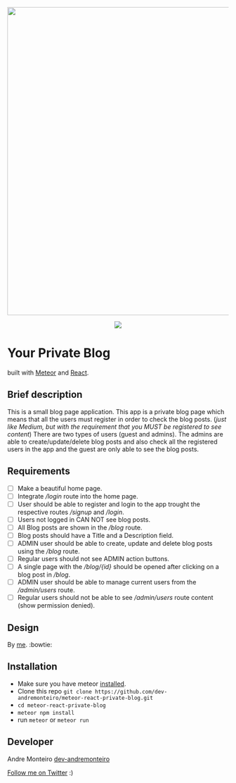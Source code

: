 <p align="center" >
    <img src="https://user-images.githubusercontent.com/19479358/55590145-1080be00-5700-1.png" width="700"/>
</p>
<p align="center">
<a title='License' href="https://github.com/FaridSafi/react-native-gifted-chat/blob/master/LICENSE" height="18">
    <img src='https://img.shields.io/badge/license-MIT-blue.svg' />
</a>
</p>

# Your Private Blog

built with [Meteor](https://github.com/meteor/meteor) and [React](https://github.com/facebook/react).

## Brief description

This is a small blog page application. This app is a private blog page which means that all the users must register in order to check the blog posts. (_just like Medium, but with the requirement that you MUST be registered to see content_) There are two types of users (guest and admins). The admins are able to create/update/delete blog posts and also check all the registered users in the app and the guest are only able to see the blog posts.

## Requirements

- [ ] Make a beautiful home page.
- [ ] Integrate _/login_ route into the home page.
- [ ] User should be able to register and login to the app trought the respective routes _/signup_ and _/login_.
- [ ] Users not logged in CAN NOT see blog posts.
- [ ] All Blog posts are shown in the _/blog_ route.
- [ ] Blog posts should have a Title and a Description field.
- [ ] ADMIN user should be able to create, update and delete blog posts using the _/blog_ route.
- [ ] Regular users should not see ADMIN action buttons.
- [ ] A single page with the _/blog/{id}_ should be opened after clicking on a blog post in _/blog_.
- [ ] ADMIN user should be able to manage current users from the _/admin/users_ route.
- [ ] Regular users should not be able to see _/admin/users_ route content (show permission denied).

## Design

By [me](https://github.com/dev-andremonteiro). :bowtie:

## Installation

- Make sure you have meteor [installed](https://www.meteor.com/install).
- Clone this repo `git clone https://github.com/dev-andremonteiro/meteor-react-private-blog.git`
- `cd meteor-react-private-blog`
- `meteor npm install`
- run `meteor` or `meteor run`

## Developer

Andre Monteiro [dev-andremonteiro](https://github.com/dev-andremonteiro)

[Follow me on Twitter](https://twitter.com/DAndremonteiro) :)
